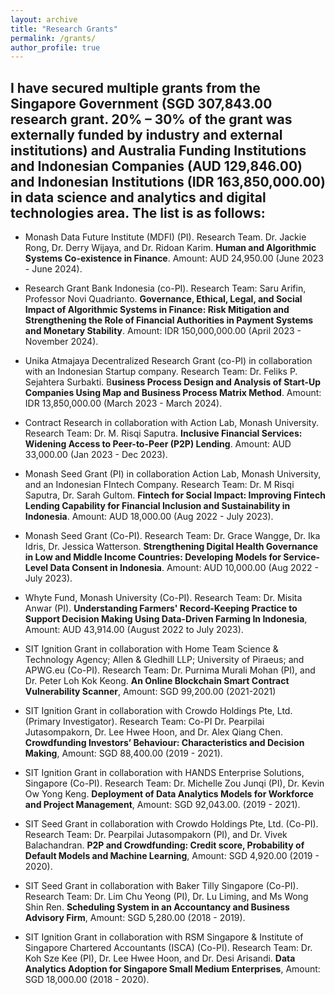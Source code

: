 ```yaml
---
layout: archive
title: "Research Grants"
permalink: /grants/
author_profile: true
---
```

I have secured multiple grants from the Singapore Government (SGD 307,843.00 research grant. 20% – 30% of the grant was externally funded by industry and external institutions) and Australia Funding Institutions and Indonesian Companies (AUD 129,846.00) and Indonesian Institutions (IDR 163,850,000.00) in data science and analytics and digital technologies area. The list is as follows:
------

* Monash Data Future Institute (MDFI) (PI). Research Team. Dr. Jackie Rong, Dr. Derry Wijaya, and Dr. Ridoan Karim. **Human and Algorithmic Systems Co-existence in Finance**. Amount: AUD 24,950.00 (June 2023 - June 2024).

* Research Grant Bank Indonesia (co-PI). Research Team: Saru Arifin, Professor Novi Quadrianto. **Governance, Ethical, Legal, and Social Impact of Algorithmic Systems in Finance: Risk Mitigation and Strengthening the Role of Financial Authorities in Payment Systems and Monetary Stability**. Amount: IDR 150,000,000.00 (April 2023 - November 2024).

* Unika Atmajaya Decentralized Research Grant (co-PI) in collaboration with an Indonesian Startup company. Research Team: Dr. Feliks P. Sejahtera Surbakti. B**usiness Process Design and Analysis of Start-Up Companies Using Map and Business Process Matrix Method**. Amount: IDR 13,850,000.00 (March 2023 - March 2024).

* Contract Research in collaboration with Action Lab, Monash University. Research Team: Dr. M. Risqi Saputra. **Inclusive Financial Services: Widening Access to Peer-to-Peer (P2P) Lending**. Amount: AUD 33,000.00 (Jan 2023 - Dec 2023).

* Monash Seed Grant (PI) in collaboration Action Lab, Monash University, and an Indonesian FIntech Company. Research Team: Dr. M Risqi Saputra, Dr. Sarah Gultom. **Fintech for Social Impact: Improving Fintech Lending Capability for Financial Inclusion and Sustainability in Indonesia**. Amount: AUD 18,000.00 (Aug 2022 - July 2023).

* Monash Seed Grant (Co-PI). Research Team: Dr. Grace Wangge, Dr. Ika Idris, Dr. Jessica Watterson. **Strengthening Digital Health Governance in Low and Middle Income Countries: Developing Models for Service-Level Data Consent in Indonesia**. Amount: AUD 10,000.00 (Aug 2022 - July 2023).

* Whyte Fund, Monash University (Co-PI). Research Team: Dr. Misita Anwar (PI). **Understanding Farmers' Record-Keeping Practice to Support Decision Making Using Data-Driven Farming In Indonesia**, Amount: AUD 43,914.00 (August 2022 to July 2023).

* SIT Ignition Grant in collaboration with Home Team Science & Technology Agency; Allen & Gledhill LLP; University of Piraeus; and APWG.eu (Co-PI). Research Team: Dr. Purnima Murali Mohan (PI), and Dr. Peter Loh Kok Keong. **An Online Blockchain Smart Contract Vulnerability Scanner**, Amount: SGD 99,200.00 (2021-2021)

* SIT Ignition Grant in collaboration with Crowdo Holdings Pte, Ltd. (Primary Investigator). Research Team: Co-PI Dr. Pearpilai Jutasompakorn, Dr. Lee Hwee Hoon, and Dr. Alex Qiang Chen. **Crowdfunding Investors’ Behaviour: Characteristics and Decision Making**, Amount: SGD 88,400.00 (2019 - 2021).

* SIT Ignition Grant in collaboration with HANDS Enterprise Solutions, Singapore (Co-PI). Research Team: Dr. Michelle Zou Junqi (PI), Dr. Kevin Ow Yong Keng. **Deployment of Data Analytics Models for Workforce and Project Management**, Amount: SGD 92,043.00. (2019 - 2021).

* SIT Seed Grant in collaboration with  Crowdo Holdings Pte, Ltd. (Co-PI). Research Team: Dr. Pearpilai Jutasompakorn (PI), and Dr. Vivek Balachandran. **P2P and Crowdfunding: Credit score, Probability of Default Models and Machine Learning**, Amount: SGD 4,920.00 (2019 - 2020).

* SIT Seed Grant in collaboration with Baker Tilly Singapore (Co-PI). Research Team: Dr. Lim Chu Yeong (PI), Dr. Lu Liming, and Ms Wong Shin Ren. **Scheduling System in an Accountancy and Business Advisory Firm**, Amount: SGD 5,280.00 (2018 - 2019).

* SIT Ignition Grant in collaboration with RSM Singapore & Institute of Singapore Chartered Accountants (ISCA) (Co-PI). Research Team: Dr. Koh Sze Kee (PI), Dr. Lee Hwee Hoon, and Dr. Desi Arisandi. **Data Analytics Adoption for Singapore Small Medium Enterprises**, Amount: SGD 18,000.00 (2018 - 2020).
